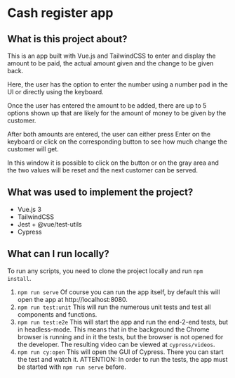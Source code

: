 # Cash register app

## What is this project about?

This is an app built with Vue.js and TailwindCSS to enter and display the amount to be paid, the actual amount given and the change to be given back.

Here, the user has the option to enter the number using a number pad in the UI or directly using the keyboard.

Once the user has entered the amount to be added, there are up to 5 options shown up that are likely for the amount of money to be given by the customer.

After both amounts are entered, the user can either press Enter on the keyboard or click on the corresponding button to see how much change the customer will get.

In this window it is possible to click on the button or on the gray area and the two values will be reset and the next customer can be served.

## What was used to implement the project?

- Vue.js 3
- TailwindCSS
- Jest + @vue/test-utils
- Cypress

## What can I run locally?

To run any scripts, you need to clone the project locally and run `npm install`.

1. `npm run serve` Of course you can run the app itself, by default this will open the app at http://localhost:8080.
2. `npm run test:unit` This will run the numerous unit tests and test all components and functions.
3. `npm run test:e2e` This will start the app and run the end-2-end tests, but in headless-mode. This means that in the background the Chrome browser is running and in it the tests, but the browser is not opened for the developer. The resulting video can be viewed at `cypress/videos`.
4. `npm run cy:open` This will open the GUI of Cypress. There you can start the test and watch it. ATTENTION: In order to run the tests, the app must be started with `npm run serve` before.
